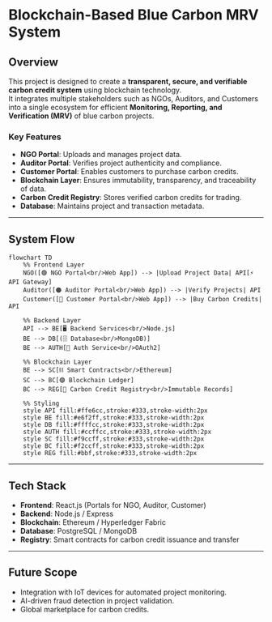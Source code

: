 # Blockchain-Based Blue Carbon MRV System

## Overview
This project is designed to create a **transparent, secure, and verifiable carbon credit system** using blockchain technology.  
It integrates multiple stakeholders such as NGOs, Auditors, and Customers into a single ecosystem for efficient **Monitoring, Reporting, and Verification (MRV)** of blue carbon projects.

### Key Features
- **NGO Portal**: Uploads and manages project data.
- **Auditor Portal**: Verifies project authenticity and compliance.
- **Customer Portal**: Enables customers to purchase carbon credits.
- **Blockchain Layer**: Ensures immutability, transparency, and traceability of data.
- **Carbon Credit Registry**: Stores verified carbon credits for trading.
- **Database**: Maintains project and transaction metadata.

---

## System Flow

```mermaid
flowchart TD
    %% Frontend Layer
    NGO([🟢 NGO Portal<br/>Web App]) --> |Upload Project Data| API[⚡ API Gateway]
    Auditor([🟠 Auditor Portal<br/>Web App]) --> |Verify Projects| API
    Customer([🔵 Customer Portal<br/>Web App]) --> |Buy Carbon Credits| API

    %% Backend Layer
    API --> BE[🖥️ Backend Services<br/>Node.js]
    BE --> DB[(🗄️ Database<br/>MongoDB)]
    BE --> AUTH[🔐 Auth Service<br/>OAuth2]

    %% Blockchain Layer
    BE --> SC[⛓️ Smart Contracts<br/>Ethereum]
    SC --> BC[🟣 Blockchain Ledger]
    BC --> REG[📑 Carbon Credit Registry<br/>Immutable Records]

    %% Styling
    style API fill:#ffe6cc,stroke:#333,stroke-width:2px
    style BE fill:#e6f2ff,stroke:#333,stroke-width:2px
    style DB fill:#ffffcc,stroke:#333,stroke-width:2px
    style AUTH fill:#ccffcc,stroke:#333,stroke-width:2px
    style SC fill:#f9ccff,stroke:#333,stroke-width:2px
    style BC fill:#f2ccff,stroke:#333,stroke-width:2px
    style REG fill:#bbf,stroke:#333,stroke-width:2px

````

---

## Tech Stack

* **Frontend**: React.js (Portals for NGO, Auditor, Customer)
* **Backend**: Node.js / Express
* **Blockchain**: Ethereum / Hyperledger Fabric
* **Database**: PostgreSQL / MongoDB
* **Registry**: Smart contracts for carbon credit issuance and transfer

---

## Future Scope

* Integration with IoT devices for automated project monitoring.
* AI-driven fraud detection in project validation.
* Global marketplace for carbon credits.